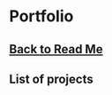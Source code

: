 <h1>Portfolio</h1>
<h2><a href="https://github.com/Prime2390/Prime2390/blob/main/Read-Me.md">Back to Read Me</a></h2>
<h2>List of projects</h2>
<ul>
  
</ul>
